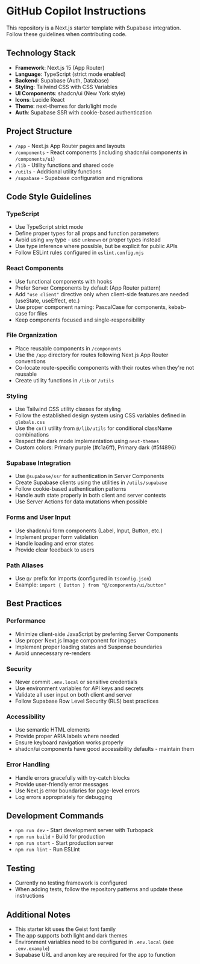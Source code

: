 # GitHub Copilot Instructions

This repository is a Next.js starter template with Supabase integration. Follow these guidelines when contributing code.

## Technology Stack

- **Framework**: Next.js 15 (App Router)
- **Language**: TypeScript (strict mode enabled)
- **Backend**: Supabase (Auth, Database)
- **Styling**: Tailwind CSS with CSS Variables
- **UI Components**: shadcn/ui (New York style)
- **Icons**: Lucide React
- **Theme**: next-themes for dark/light mode
- **Auth**: Supabase SSR with cookie-based authentication

## Project Structure

- `/app` - Next.js App Router pages and layouts
- `/components` - React components (including shadcn/ui components in `/components/ui`)
- `/lib` - Utility functions and shared code
- `/utils` - Additional utility functions
- `/supabase` - Supabase configuration and migrations

## Code Style Guidelines

### TypeScript

- Use TypeScript strict mode
- Define proper types for all props and function parameters
- Avoid using `any` type - use `unknown` or proper types instead
- Use type inference where possible, but be explicit for public APIs
- Follow ESLint rules configured in `eslint.config.mjs`

### React Components

- Use functional components with hooks
- Prefer Server Components by default (App Router pattern)
- Add `"use client"` directive only when client-side features are needed (useState, useEffect, etc.)
- Use proper component naming: PascalCase for components, kebab-case for files
- Keep components focused and single-responsibility

### File Organization

- Place reusable components in `/components`
- Use the `/app` directory for routes following Next.js App Router conventions
- Co-locate route-specific components with their routes when they're not reusable
- Create utility functions in `/lib` or `/utils`

### Styling

- Use Tailwind CSS utility classes for styling
- Follow the established design system using CSS variables defined in `globals.css`
- Use the `cn()` utility from `@/lib/utils` for conditional className combinations
- Respect the dark mode implementation using `next-themes`
- Custom colors: Primary purple (#c1a6ff), Primary dark (#5f4896)

### Supabase Integration

- Use `@supabase/ssr` for authentication in Server Components
- Create Supabase clients using the utilities in `/utils/supabase`
- Follow cookie-based authentication patterns
- Handle auth state properly in both client and server contexts
- Use Server Actions for data mutations when possible

### Forms and User Input

- Use shadcn/ui form components (Label, Input, Button, etc.)
- Implement proper form validation
- Handle loading and error states
- Provide clear feedback to users

### Path Aliases

- Use `@/` prefix for imports (configured in `tsconfig.json`)
- Example: `import { Button } from "@/components/ui/button"`

## Best Practices

### Performance

- Minimize client-side JavaScript by preferring Server Components
- Use proper Next.js Image component for images
- Implement proper loading states and Suspense boundaries
- Avoid unnecessary re-renders

### Security

- Never commit `.env.local` or sensitive credentials
- Use environment variables for API keys and secrets
- Validate all user input on both client and server
- Follow Supabase Row Level Security (RLS) best practices

### Accessibility

- Use semantic HTML elements
- Provide proper ARIA labels where needed
- Ensure keyboard navigation works properly
- shadcn/ui components have good accessibility defaults - maintain them

### Error Handling

- Handle errors gracefully with try-catch blocks
- Provide user-friendly error messages
- Use Next.js error boundaries for page-level errors
- Log errors appropriately for debugging

## Development Commands

- `npm run dev` - Start development server with Turbopack
- `npm run build` - Build for production
- `npm run start` - Start production server
- `npm run lint` - Run ESLint

## Testing

- Currently no testing framework is configured
- When adding tests, follow the repository patterns and update these instructions

## Additional Notes

- This starter kit uses the Geist font family
- The app supports both light and dark themes
- Environment variables need to be configured in `.env.local` (see `.env.example`)
- Supabase URL and anon key are required for the app to function
